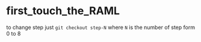 # first_touch_the_RAML

to change step just `git checkout step-N` where `N` is the number of step form 0 to 8
